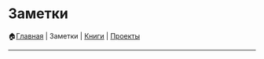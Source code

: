 
# Заметки
🏠[Главная](https://github.com/codekote/about) |
Заметки |
[Книги](https://github.com/codekote/about/blob/main/books.md) |
[Проекты](https://github.com/codekote/about/blob/main/projects.md)

___

